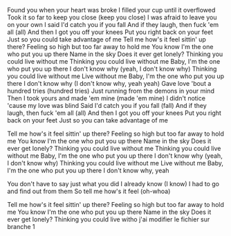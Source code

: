 Found you when your heart was broke
I filled your cup until it overflowed
Took it so far to keep you close (keep you close)
I was afraid to leave you on your own
I said I'd catch you if you fall
And if they laugh, then fuck 'em all (all)
And then I got you off your knees
Put you right back on your feet
Just so you could take advantage of me
Tell me how's it feel sittin' up there?
Feeling so high but too far away to hold me
You know I'm the one who put you up there
Name in the sky
Does it ever get lonely?
Thinking you could live without me
Thinking you could live without me
Baby, I'm the one who put you up there
I don't know why (yeah, I don't know why)
Thinking you could live without me
Live without me
Baby, I'm the one who put you up there
I don't know why (I don't know why, yeah yeah)
Gave love 'bout a hundred tries (hundred tries)
Just running from the demons in your mind
Then I took yours and made 'em mine (made 'em mine)
I didn't notice 'cause my love was blind
Said I'd catch you if you fall (fall)
And if they laugh, then fuck 'em all (all)
And then I got you off your knees
Put you right back on your feet
Just so you can take advantage of me

Tell me how's it feel sittin' up there?
Feeling so high but too far away to hold me
You know I'm the one who put you up there
Name in the sky
Does it ever get lonely?
Thinking you could live without me
Thinking you could live without me
Baby, I'm the one who put you up there
I don't know why (yeah, I don't know why)
Thinking you could live without me
Live without me
Baby, I'm the one who put you up there
I don't know why, yeah

You don't have to say just what you did
I already know (I know)
I had to go and find out from them
So tell me how's it feel (oh-whoa)

Tell me how's it feel sittin' up there?
Feeling so high but too far away to hold me
You know I'm the one who put you up there
Name in the sky
Does it ever get lonely?
Thinking you could live witho
j'ai  modifier le fichier sur branche 1
